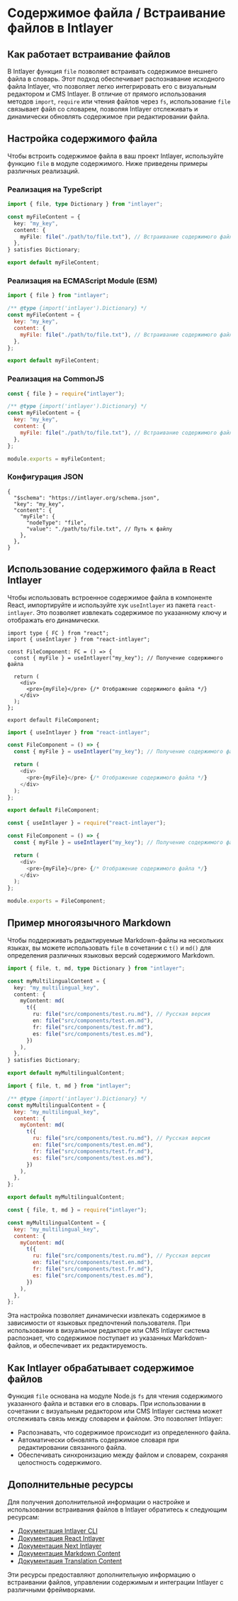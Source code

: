 # Содержимое файла / Встраивание файлов в Intlayer

## Как работает встраивание файлов

В Intlayer функция `file` позволяет встраивать содержимое внешнего файла в словарь. Этот подход обеспечивает распознавание исходного файла Intlayer, что позволяет легко интегрировать его с визуальным редактором и CMS Intlayer. В отличие от прямого использования методов `import`, `require` или чтения файлов через `fs`, использование `file` связывает файл со словарем, позволяя Intlayer отслеживать и динамически обновлять содержимое при редактировании файла.

## Настройка содержимого файла

Чтобы встроить содержимое файла в ваш проект Intlayer, используйте функцию `file` в модуле содержимого. Ниже приведены примеры различных реализаций.

### Реализация на TypeScript

```typescript fileName="**/*.content.ts" contentDeclarationFormat="typescript"
import { file, type Dictionary } from "intlayer";

const myFileContent = {
  key: "my_key",
  content: {
    myFile: file("./path/to/file.txt"), // Встраивание содержимого файла
  },
} satisfies Dictionary;

export default myFileContent;
```

### Реализация на ECMAScript Module (ESM)

```javascript fileName="**/*.content.mjs" contentDeclarationFormat="esm"
import { file } from "intlayer";

/** @type {import('intlayer').Dictionary} */
const myFileContent = {
  key: "my_key",
  content: {
    myFile: file("./path/to/file.txt"), // Встраивание содержимого файла
  },
};

export default myFileContent;
```

### Реализация на CommonJS

```javascript fileName="**/*.content.cjs" contentDeclarationFormat="commonjs"
const { file } = require("intlayer");

/** @type {import('intlayer').Dictionary} */
const myFileContent = {
  key: "my_key",
  content: {
    myFile: file("./path/to/file.txt"), // Встраивание содержимого файла
  },
};

module.exports = myFileContent;
```

### Конфигурация JSON

```json5 fileName="**/*.content.json" contentDeclarationFormat="json"
{
  "$schema": "https://intlayer.org/schema.json",
  "key": "my_key",
  "content": {
    "myFile": {
      "nodeType": "file",
      "value": "./path/to/file.txt", // Путь к файлу
    },
  },
}
```

## Использование содержимого файла в React Intlayer

Чтобы использовать встроенное содержимое файла в компоненте React, импортируйте и используйте хук `useIntlayer` из пакета `react-intlayer`. Это позволяет извлекать содержимое по указанному ключу и отображать его динамически.

```tsx fileName="**/*.tsx" codeFormat="typescript"
import type { FC } from "react";
import { useIntlayer } from "react-intlayer";

const FileComponent: FC = () => {
  const { myFile } = useIntlayer("my_key"); // Получение содержимого файла

  return (
    <div>
      <pre>{myFile}</pre> {/* Отображение содержимого файла */}
    </div>
  );
};

export default FileComponent;
```

```javascript fileName="**/*.mjx" codeFormat="esm"
import { useIntlayer } from "react-intlayer";

const FileComponent = () => {
  const { myFile } = useIntlayer("my_key"); // Получение содержимого файла

  return (
    <div>
      <pre>{myFile}</pre> {/* Отображение содержимого файла */}
    </div>
  );
};

export default FileComponent;
```

```javascript fileName="**/*.cjs" codeFormat="commonjs"
const { useIntlayer } = require("react-intlayer");

const FileComponent = () => {
  const { myFile } = useIntlayer("my_key"); // Получение содержимого файла

  return (
    <div>
      <pre>{myFile}</pre> {/* Отображение содержимого файла */}
    </div>
  );
};

module.exports = FileComponent;
```

## Пример многоязычного Markdown

Чтобы поддерживать редактируемые Markdown-файлы на нескольких языках, вы можете использовать `file` в сочетании с `t()` и `md()` для определения различных языковых версий содержимого Markdown.

```typescript fileName="**/*.content.ts" contentDeclarationFormat="typescript"
import { file, t, md, type Dictionary } from "intlayer";

const myMultilingualContent = {
  key: "my_multilingual_key",
  content: {
    myContent: md(
      t({
        ru: file("src/components/test.ru.md"), // Русская версия
        en: file("src/components/test.en.md"),
        fr: file("src/components/test.fr.md"),
        es: file("src/components/test.es.md"),
      })
    ),
  },
} satisfies Dictionary;

export default myMultilingualContent;
```

```javascript fileName="**/*.content.mjs" contentDeclarationFormat="esm"
import { file, t, md } from "intlayer";

/** @type {import('intlayer').Dictionary} */
const myMultilingualContent = {
  key: "my_multilingual_key",
  content: {
    myContent: md(
      t({
        ru: file("src/components/test.ru.md"), // Русская версия
        en: file("src/components/test.en.md"),
        fr: file("src/components/test.fr.md"),
        es: file("src/components/test.es.md"),
      })
    ),
  },
};

export default myMultilingualContent;
```

```javascript fileName="**/*.content.cjs" contentDeclarationFormat="commonjs"
const { file, t, md } = require("intlayer");

const myMultilingualContent = {
  key: "my_multilingual_key",
  content: {
    myContent: md(
      t({
        ru: file("src/components/test.ru.md"), // Русская версия
        en: file("src/components/test.en.md"),
        fr: file("src/components/test.fr.md"),
        es: file("src/components/test.es.md"),
      })
    ),
  },
};
```

Эта настройка позволяет динамически извлекать содержимое в зависимости от языковых предпочтений пользователя. При использовании в визуальном редакторе или CMS Intlayer система распознает, что содержимое поступает из указанных Markdown-файлов, и обеспечивает их редактируемость.

## Как Intlayer обрабатывает содержимое файлов

Функция `file` основана на модуле Node.js `fs` для чтения содержимого указанного файла и вставки его в словарь. При использовании в сочетании с визуальным редактором или CMS Intlayer система может отслеживать связь между словарем и файлом. Это позволяет Intlayer:

- Распознавать, что содержимое происходит из определенного файла.
- Автоматически обновлять содержимое словаря при редактировании связанного файла.
- Обеспечивать синхронизацию между файлом и словарем, сохраняя целостность содержимого.

## Дополнительные ресурсы

Для получения дополнительной информации о настройке и использовании встраивания файлов в Intlayer обратитесь к следующим ресурсам:

- [Документация Intlayer CLI](https://github.com/aymericzip/intlayer/blob/main/docs/ru/intlayer_cli.md)
- [Документация React Intlayer](https://github.com/aymericzip/intlayer/blob/main/docs/ru/intlayer_with_create_react_app.md)
- [Документация Next Intlayer](https://github.com/aymericzip/intlayer/blob/main/docs/ru/intlayer_with_nextjs_15.md)
- [Документация Markdown Content](https://github.com/aymericzip/intlayer/blob/main/docs/ru/dictionary/markdown.md)
- [Документация Translation Content](https://github.com/aymericzip/intlayer/blob/main/docs/ru/dictionary/translation.md)

Эти ресурсы предоставляют дополнительную информацию о встраивании файлов, управлении содержимым и интеграции Intlayer с различными фреймворками.
